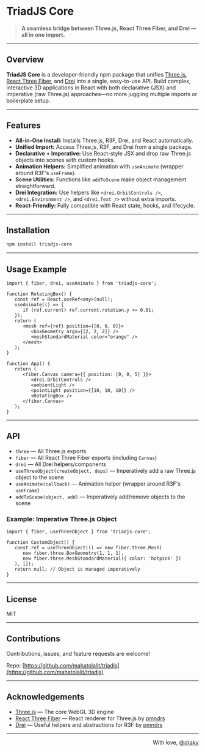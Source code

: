 

# TriadJS Core

> **A seamless bridge between Three.js, React Three Fiber, and Drei — all in one import.**

---

## Overview

**TriadJS Core** is a developer-friendly npm package that unifies [Three.js](https://threejs.org/), [React Three Fiber](https://docs.pmnd.rs/react-three-fiber/), and [Drei](https://docs.pmnd.rs/drei/) into a single, easy-to-use API. Build complex, interactive 3D applications in React with both declarative (JSX) and imperative (raw Three.js) approaches—no more juggling multiple imports or boilerplate setup.

---

## Features

- **All-in-One Install:** Installs Three.js, R3F, Drei, and React automatically.
- **Unified Import:** Access Three.js, R3F, and Drei from a single package.
- **Declarative + Imperative:** Use React-style JSX and drop raw Three.js objects into scenes with custom hooks.
- **Animation Helpers:** Simplified animation with `useAnimate` (wrapper around R3F's `useFrame`).
- **Scene Utilities:** Functions like `addToScene` make object management straightforward.
- **Drei Integration:** Use helpers like `<drei.OrbitControls />`, `<drei.Environment />`, and `<drei.Text />` without extra imports.
- **React-Friendly:** Fully compatible with React state, hooks, and lifecycle.

---

## Installation

```sh
npm install triadjs-core
```

---


## Usage Example

```tsx
import { fiber, drei, useAnimate } from 'triadjs-core';

function RotatingBox() {
   const ref = React.useRef<any>(null);
   useAnimate(() => {
      if (ref.current) ref.current.rotation.y += 0.01;
   });
   return (
      <mesh ref={ref} position={[0, 0, 0]}>
         <boxGeometry args={[2, 2, 2]} />
         <meshStandardMaterial color="orange" />
      </mesh>
   );
}

function App() {
   return (
      <fiber.Canvas camera={{ position: [0, 0, 5] }}>
         <drei.OrbitControls />
         <ambientLight />
         <pointLight position={[10, 10, 10]} />
         <RotatingBox />
      </fiber.Canvas>
   );
}
```

---


## API

- `three` — All Three.js exports
- `fiber` — All React Three Fiber exports (including `Canvas`)
- `drei` — All Drei helpers/components
- `useThreeObject(createObject, deps)` — Imperatively add a raw Three.js object to the scene
- `useAnimate(callback)` — Animation helper (wrapper around R3F's `useFrame`)
- `addToScene(object, add)` — Imperatively add/remove objects to the scene

### Example: Imperative Three.js Object

```tsx
import { fiber, useThreeObject } from 'triadjs-core';

function CustomObject() {
   const ref = useThreeObject(() => new fiber.three.Mesh(
      new fiber.three.BoxGeometry(1, 1, 1),
      new fiber.three.MeshStandardMaterial({ color: 'hotpink' })
   ), []);
   return null; // Object is managed imperatively
}
```

---


## License

MIT

---



## Contributions

Contributions, issues, and feature requests are welcome!

Repo: [https://github.com/mahatolalit/triadjs](https://github.com/mahatolalit/triadjs)

---

## Acknowledgements

- [Three.js](https://threejs.org/) — The core WebGL 3D engine
- [React Three Fiber](https://github.com/pmndrs/react-three-fiber) — React renderer for Three.js by [pmndrs](https://github.com/pmndrs)
- [Drei](https://github.com/pmndrs/drei) — Useful helpers and abstractions for R3F by [pmndrs](https://github.com/pmndrs)

---

<div align="right">
With love, <a href="https://github.com/mahatolalit" target="_blank">@draky</a>
</div>
